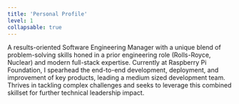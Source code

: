 ```yaml
---
title: 'Personal Profile'
level: 1
collapsable: true
---
```


A results-oriented Software Engineering Manager with a unique blend of problem-solving skills honed in a prior engineering role (Rolls-Royce, Nuclear) and modern full-stack expertise. Currently at Raspberry Pi Foundation, I spearhead the end-to-end development, deployment, and improvement of key products, leading a medium sized development team. Thrives in tackling complex challenges and seeks to leverage this combined skillset for further technical leadership impact.
